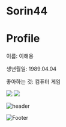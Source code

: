 # Sorin44


<h1>Profile </h1>
<p>이름: 이해용</p>
<p>생년월일: 1989.04.04<p>
<p>좋아하는 것: 컴퓨터 게임</p>

<img src="https://img.shields.io/badge/HTML5-E34F26?style=flat-square&logo=HTML5&logoColor=white"/> <img src="https://img.shields.io/badge/CSS3-1572B6?style=flat-square&logo=CSS3&logoColor=white"/>

![header](https://capsule-render.vercel.app/api?type=wave&color=auto&height=100&section=header&text=이해용&fontSize=50)


![Footer](https://capsule-render.vercel.app/api?type=waving&color=auto&height=200&section=footer)



